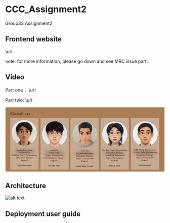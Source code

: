 # CCC_Assignment2
Group33 Assignment2

## Frontend website

\url
 
 note: for more information, please go down and see MRC issue part.

## Video
Part one： \url

Part two:  \url

![alt text](./img/about_us.png)


## Architecture
![alt text](https://github.com/szzuo/CCC_Assignment2/tree/main/img/about_us.png)

## Deployment user guide



